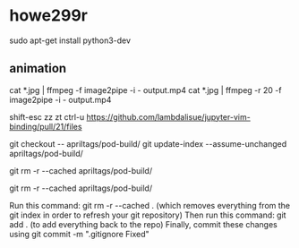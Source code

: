 # howe299r

sudo apt-get install python3-dev

## animation

 cat *.jpg | ffmpeg -f image2pipe -i - output.mp4
 cat *.jpg | ffmpeg -r 20 -f image2pipe -i - output.mp4

shift-esc
zz
zt
ctrl-u
https://github.com/lambdalisue/jupyter-vim-binding/pull/21/files

 git checkout -- apriltags/pod-build/
 git update-index --assume-unchanged apriltags/pod-build/

 git rm -r --cached apriltags/pod-build/

 git rm -r --cached apriltags/pod-build/

Run this command: git rm -r --cached . (which removes everything from the git index in order to refresh your git repository)
Then run this command: git add . (to add everything back to the repo)
Finally, commit these changes using git commit -m ".gitignore Fixed" 
